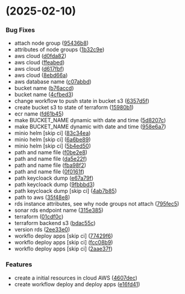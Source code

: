 #  (2025-02-10)


### Bug Fixes

* attach node group ([95436b8](https://github.com/pos-fiap-schepis/hackton-terraform/commit/95436b88370a4fd72ce63b9955d83e943a3e05a8))
* attributes of node groups ([1b32c9e](https://github.com/pos-fiap-schepis/hackton-terraform/commit/1b32c9e0a88c6da4a42b4be403dd19f7103f0936))
* aws cloud ([d0fda82](https://github.com/pos-fiap-schepis/hackton-terraform/commit/d0fda82d015b4b9ea3826ae342bf56523c319af4))
* aws cloud ([ffeabed](https://github.com/pos-fiap-schepis/hackton-terraform/commit/ffeabed14b8fd8feaf1badf13591c4d387b7f411))
* aws cloud ([d617fbf](https://github.com/pos-fiap-schepis/hackton-terraform/commit/d617fbf90f538fc5710869afdf07daf30aadd8f5))
* aws cloud ([8ebd66a](https://github.com/pos-fiap-schepis/hackton-terraform/commit/8ebd66abeb512f82d28a84c0574ca4aba380a73a))
* aws database name ([c07abbd](https://github.com/pos-fiap-schepis/hackton-terraform/commit/c07abbdc4a736494322d9622f7ab4561f9fc62cc))
* bucket name ([b76accd](https://github.com/pos-fiap-schepis/hackton-terraform/commit/b76accdc0188f2ba359aee9ee4ec32e8de48fd45))
* bucket name ([4cfbed3](https://github.com/pos-fiap-schepis/hackton-terraform/commit/4cfbed366829a1a21d43275a5a26481f9df039a7))
* change workflow to push state in bucket s3 ([6357d5f](https://github.com/pos-fiap-schepis/hackton-terraform/commit/6357d5fb396a22931e9b193cbd7d1a1913a8c074))
* create bucket s3 to state of terraform ([15980b1](https://github.com/pos-fiap-schepis/hackton-terraform/commit/15980b178b3abd9a11e829ce268bd4bd4e53f87c))
* ecr name ([fd61b45](https://github.com/pos-fiap-schepis/hackton-terraform/commit/fd61b451525e6d5a78f0fab0794405f4ad55489c))
* make BUCKET_NAME dynamic with date and time ([5d8207c](https://github.com/pos-fiap-schepis/hackton-terraform/commit/5d8207cfb60766f0eb7929ae1e2368f26a6cabc0))
* make BUCKET_NAME dynamic with date and time ([958e6a7](https://github.com/pos-fiap-schepis/hackton-terraform/commit/958e6a78b4e69777ee0fa548d23ac822ff8cf6e2))
* minio helm [skip ci] ([83c34ea](https://github.com/pos-fiap-schepis/hackton-terraform/commit/83c34ea966a166e79e229cf79f6da1d1e710c26b))
* minio helm [skip ci] ([6a6be89](https://github.com/pos-fiap-schepis/hackton-terraform/commit/6a6be89ff56b947009acaaaf5359b924b2834465))
* minio helm [skip ci] ([5b4ed50](https://github.com/pos-fiap-schepis/hackton-terraform/commit/5b4ed50a162d802e318d502a9ec3910afbb740bd))
* path and name file ([f0be2e8](https://github.com/pos-fiap-schepis/hackton-terraform/commit/f0be2e84bb77e9c1be995cbf4946238201db8288))
* path and name file ([da5e22f](https://github.com/pos-fiap-schepis/hackton-terraform/commit/da5e22f05c8679b18fc1276fdf5d0a310c2166ec))
* path and name file ([fba98f2](https://github.com/pos-fiap-schepis/hackton-terraform/commit/fba98f233f8e931de686430e41ba4481212f762b))
* path and name file ([0f0161f](https://github.com/pos-fiap-schepis/hackton-terraform/commit/0f0161f22f465aaad536b069ff2d01c067cf6be8))
* path keycloack dump ([e67a79f](https://github.com/pos-fiap-schepis/hackton-terraform/commit/e67a79f8bed87d149bab38fea201e90ff97ceb68))
* path keycloack dump ([9fbbbd3](https://github.com/pos-fiap-schepis/hackton-terraform/commit/9fbbbd330a017f7cbb14a73d54e33561de5a1c49))
* path keycloack dump [skip ci] ([4ab7b85](https://github.com/pos-fiap-schepis/hackton-terraform/commit/4ab7b85abc83bbf11585a158cecca9eecc2c475c))
* path to aws ([35f48e8](https://github.com/pos-fiap-schepis/hackton-terraform/commit/35f48e860a40e17fc7a39ca531cbb1eaf57c2ea5))
* rds instance attributes, see why node groups not attach ([795fec5](https://github.com/pos-fiap-schepis/hackton-terraform/commit/795fec5be8add23ba0592a54748baf1fd75ba2ea))
* sonar rds endpoint name ([315e385](https://github.com/pos-fiap-schepis/hackton-terraform/commit/315e38581567f17b962f39e5dc239f2a9298d912))
* terraform ([01cdf0c](https://github.com/pos-fiap-schepis/hackton-terraform/commit/01cdf0c95eb8acfbe662569216ecd0d4d5b0ceda))
* terraform backend s3 ([bdac55c](https://github.com/pos-fiap-schepis/hackton-terraform/commit/bdac55c1798f77a201c535a39cd5b773331570f9))
* version rds ([2ee33e0](https://github.com/pos-fiap-schepis/hackton-terraform/commit/2ee33e0ecb86ed95203706d447d25525f23526c6))
* workflo deploy apps [skip ci] ([77429f6](https://github.com/pos-fiap-schepis/hackton-terraform/commit/77429f68b29715cfa25b6fb7b3b7a504be407409))
* workflo deploy apps [skip ci] ([fcc08b9](https://github.com/pos-fiap-schepis/hackton-terraform/commit/fcc08b9bb79c39c984ae055351c09c5723594ae0))
* workflo deploy apps [skip ci] ([2aae37f](https://github.com/pos-fiap-schepis/hackton-terraform/commit/2aae37fd4d617868103ca438121173939d4daab6))


### Features

* create a initial resources in cloud AWS ([4607dec](https://github.com/pos-fiap-schepis/hackton-terraform/commit/4607decfbf90c832a53fbc769409ee12040bc53f))
* create workflow deploy and deploy apps ([e16fd41](https://github.com/pos-fiap-schepis/hackton-terraform/commit/e16fd41bb962561d3336b0960e85b0bfcfe34bf4))



